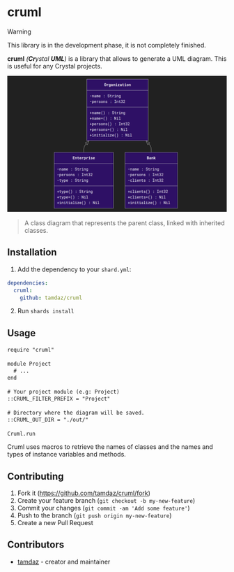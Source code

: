 # cruml

> [!WARNING]
> This library is in the development phase, it is not completely finished.

**cruml** *(**Cr**ystal **UML**)* is a library that allows to generate a UML diagram.
This is useful for any Crystal projects.

![uml_class_diagram](img/diagram.png)
> A class diagram that represents the parent class, linked with inherited classes.

## Installation

1. Add the dependency to your `shard.yml`:

```yaml
dependencies:
  cruml:
    github: tamdaz/cruml
```

2. Run `shards install`

## Usage

```crystal
require "cruml"

module Project
  # ...
end

# Your project module (e.g: Project)
::CRUML_FILTER_PREFIX = "Project"

# Directory where the diagram will be saved.
::CRUML_OUT_DIR = "./out/"

Cruml.run
```

Cruml uses macros to retrieve the names of classes and the names and types of instance variables and methods.

## Contributing

1. Fork it (<https://github.com/tamdaz/cruml/fork>)
2. Create your feature branch (`git checkout -b my-new-feature`)
3. Commit your changes (`git commit -am 'Add some feature'`)
4. Push to the branch (`git push origin my-new-feature`)
5. Create a new Pull Request

## Contributors

- [tamdaz](https://github.com/tamdaz) - creator and maintainer
